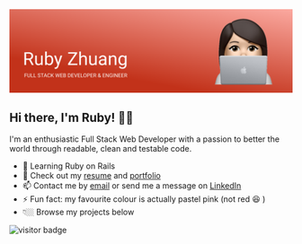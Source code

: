<img src="https://github.com/Ruby-Zhuang/Ruby-Zhuang/blob/main/Github-banner.png?raw=true">

## Hi there, I'm Ruby! 👋🏼

I'm an enthusiastic Full Stack Web Developer with a passion to better the world through readable, clean and testable code.

- 🌱 Learning Ruby on Rails
- 📃 Check out my <a href="https://www.canva.com/design/DAEbXo7AR4g/78QuzBofo8Qfq5JnC6EmOQ/view?utm_content=DAEbXo7AR4g&utm_campaign=designshare&utm_medium=link&utm_source=publishsharelink">resume</a> and <a href="https://www.rubyzhuang.ca/">portfolio</a>
- 📫 Contact me by <a href="mailto:ruby.zhuang@hotmail.com">email</a> or send me a message on <a href="https://www.linkedin.com/in/rubyzhuang/">LinkedIn</a>
- ⚡ Fun fact: my favourite colour is actually pastel pink (not red 😆 )
- 👇🏼 Browse my projects below

![visitor badge](https://visitor-badge.glitch.me/badge?page_id=Ruby-Zhuang.visitor-badge)
